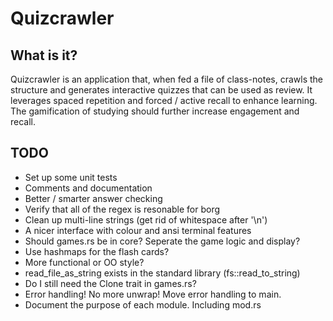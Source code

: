 # Quizcrawler

## What is it?
Quizcrawler is an application that, when fed a file of class-notes, crawls the
structure and generates interactive quizzes that can be used as review. It
leverages spaced repetition and forced / active recall to enhance learning. The
gamification of studying should further increase engagement and recall.

## TODO
* Set up some unit tests
* Comments and documentation
* Better / smarter answer checking
* Verify that all of the regex is resonable for borg
* Clean up multi-line strings (get rid of whitespace after '\n')
* A nicer interface with colour and ansi terminal features
* Should games.rs be in core? Seperate the game logic and display?
* Use hashmaps for the flash cards?
* More functional or OO style?
* read_file_as_string exists in the standard library (fs::read_to_string)
* Do I still need the Clone trait in games.rs?
* Error handling! No more unwrap! Move error handling to main.
* Document the purpose of each module. Including mod.rs
